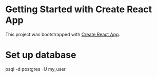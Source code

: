 # Getting Started with Create React App

This project was bootstrapped with [Create React App](https://github.com/facebook/create-react-app).

# Set up database
psql -d postgres -U my_user
